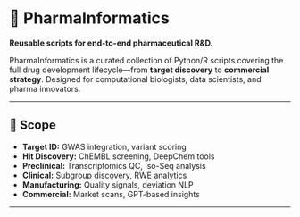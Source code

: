# 💊 PharmaInformatics

**Reusable scripts for end-to-end pharmaceutical R&D.**

PharmaInformatics is a curated collection of Python/R scripts covering the full drug development lifecycle—from **target discovery** to **commercial strategy**. Designed for computational biologists, data scientists, and pharma innovators.

---

## 🧪 Scope

- **Target ID:** GWAS integration, variant scoring
- **Hit Discovery:** ChEMBL screening, DeepChem tools
- **Preclinical:** Transcriptomics QC, Iso-Seq analysis
- **Clinical:** Subgroup discovery, RWE analytics
- **Manufacturing:** Quality signals, deviation NLP
- **Commercial:** Market scans, GPT-based insights

---
